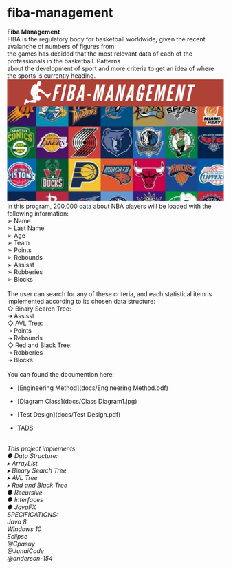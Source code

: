 # fiba-management
<strong>Fiba Management</strong><br>
FIBA is the regulatory body for basketball worldwide, given the recent avalanche of numbers of figures from <br>
the games has decided that the most relevant data of each of the professionals in the basketball. Patterns <br>
about the development of sport and more criteria to get an idea of where the sports is currently heading. <br>
![Alt text](image/BackGround.png?raw=true "Title")<br>
In this program, 200,000 data about NBA players will be loaded with the following information:<br>
 ➢ Name<br>
 ➢ Last Name<br>
 ➢ Age<br>
 ➢ Team<br>
 ➢ Points<br>
 ➢ Rebounds<br>
 ➢ Assisst<br>
 ➢ Robberies<br>
 ➢ Blocks<br>
<br>
The user can search for any of these criteria, and each statistical item is implemented according to its chosen data
structure:<br>
◇ Binary Search Tree:<br>
        ➝ Assisst<br>
◇ AVL Tree:<br>
        ➝ Points<br>
        ➝ Rebounds<br>
◇ Red and Black Tree:<br>
        ➝ Robberies<br>
        ➝ Blocks<br>
 <br>
 You can found the documention here:
- [Engineering Method](docs/Engineering Method.pdf)

- [Diagram Class](docs/Class Diagram1.jpg)

- [Test Design](docs/Test Design.pdf)

- [TADS](docs/TADS.pdf)
<br>
<em>This project implements:<br>
● Data Structure:<br>
  ▸ ArrayList<br>  
  ▸ Binary Search Tree<br>  
  ▸ AVL Tree<br>
  ▸ Red and Black Tree<br> 
● Recursive<br>
● Interfaces<br>
● JavaFX<br>
<em>SPECIFICATIONS:<br>
Java 8 <br>
Windows 10 <br>
Eclipse</em><br>
<em>@Cpasuy<br>
@JunaiCode<br>
@anderson-154</em>
